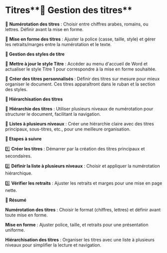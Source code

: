 # Titres**📌 Gestion des titres**

🔹 **Numérotation des titres** : Choisir entre chiffres arabes, romains, ou lettres. Définir avant la mise en forme.

🔹 **Mise en forme des titres** : Ajuster la police (casse, taille, style) et gérer les retraits/marges entre la numérotation et le texte.



**📌 Gestion des styles de titre**

🔹 **Mettre à jour le style Titre** : Accéder au menu d'accueil de Word et actualiser le style Titre 1 pour correspondre à la mise en forme souhaitée.

🔹 **Créer des titres personnalisés** : Définir des titres sur mesure pour mieux organiser le document. Ces titres apparaîtront dans le ruban et la section des styles.



**📌 Hiérarchisation des titres**

🔹 **Hiérarchie des titres** : Utiliser plusieurs niveaux de numérotation pour structurer le document, facilitant la navigation.

🔹 **Listes à plusieurs niveaux** : Créer une hiérarchie claire avec des titres principaux, sous-titres, etc., pour une meilleure organisation.



**📌 Etapes à suivre**

1️⃣ **Créer les titres** : Démarrer par la création des titres principaux et secondaires.

2️⃣ **Définir la liste à plusieurs niveaux** : Choisir et appliquer la numérotation hiérarchique.

3️⃣ **Vérifier les retraits** : Ajuster les retraits et marges pour une mise en page nette.



**📌 Résumé**

**Numérotation des titres** : Choisir le format (chiffres, lettres) et définir avant toute mise en forme.

**Mise en forme** : Ajuster police, taille, et retraits pour une présentation uniforme.

**Hiérarchisation des titres** : Organiser les titres avec une liste à plusieurs niveaux pour simplifier la lecture et navigation.

